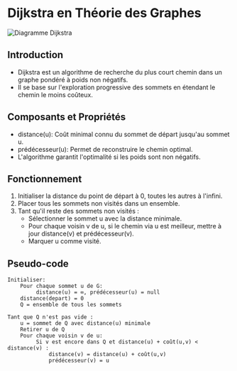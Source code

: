 # Dijkstra en Théorie des Graphes

![Diagramme Dijkstra](https://upload.wikimedia.org/wikipedia/commons/5/57/Dijkstra_Animation.gif)

## Introduction
- Dijkstra est un algorithme de recherche du plus court chemin dans un graphe pondéré à poids non négatifs.
- Il se base sur l'exploration progressive des sommets en étendant le chemin le moins coûteux.

## Composants et Propriétés
- distance(u): Coût minimal connu du sommet de départ jusqu'au sommet u.
- prédécesseur(u): Permet de reconstruire le chemin optimal.
- L'algorithme garantit l'optimalité si les poids sont non négatifs.

## Fonctionnement
1. Initialiser la distance du point de départ à 0, toutes les autres à l'infini.
2. Placer tous les sommets non visités dans un ensemble.
3. Tant qu'il reste des sommets non visités :
   - Sélectionner le sommet u avec la distance minimale.
   - Pour chaque voisin v de u, si le chemin via u est meilleur, mettre à jour distance(v) et prédécesseur(v).
   - Marquer u comme visité.

## Pseudo-code
```
Initialiser:
    Pour chaque sommet u de G:
         distance(u) = ∞, prédécesseur(u) = null
    distance(depart) = 0
    Q = ensemble de tous les sommets

Tant que Q n'est pas vide :
    u = sommet de Q avec distance(u) minimale
    Retirer u de Q
    Pour chaque voisin v de u:
         Si v est encore dans Q et distance(u) + coût(u,v) < distance(v) :
             distance(v) = distance(u) + coût(u,v)
             prédécesseur(v) = u
```

